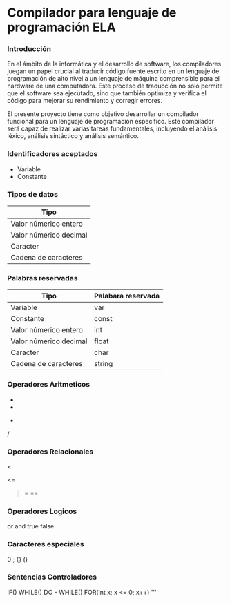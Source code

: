 # Compilador para lenguaje de programación ELA

### Introducción

En el ámbito de la informática y el desarrollo de software, los compiladores juegan un papel crucial al traducir código fuente escrito en un lenguaje de programación de alto nivel a un lenguaje de máquina comprensible para el hardware de una computadora. Este proceso de traducción no solo permite que el software sea ejecutado, sino que también optimiza y verifica el código para mejorar su rendimiento y corregir errores.

El presente proyecto tiene como objetivo desarrollar un compilador funcional para un lenguaje de programación específico. Este compilador será capaz de realizar varias tareas fundamentales, incluyendo el análisis léxico, análisis sintáctico y análisis semántico.

### Identificadores aceptados
* Variable
* Constante



### Tipos de datos

<table>
  <thead>
    <tr>
      <th>Tipo</th>
    </tr>
  </thead>
  <tbody>
    <tr>
      <td>Valor númerico entero</td>
    </tr>
    <tr>
      <td>Valor númerico decimal</td>
    </tr>
    <tr>
      <td>Caracter</td>
    </tr>
    <tr>
      <td>Cadena de caracteres</td>
    </tr>
  </tbody>
</table>

### Palabras reservadas
<table>
  <thead>
    <tr>
      <th>Tipo</th>
      <th>Palabara reservada</th>
    </tr>
  </thead>
  <tbody>
    <tr>
      <td>Variable</td>
      <td>var</td>
    </tr>
    <tr>
      <td>Constante</td>
      <td>const</td>
    </tr>
    <tr>
      <td>Valor númerico entero</td>
      <td>int</td>
    </tr>
    <tr>
      <td>Valor númerico decimal</td>
      <td>float</td>
    </tr>
    <tr>
      <td>Caracter</td>
      <td>char</td>
    </tr>
    <tr>
      <td>Cadena de caracteres</td>
      <td>string</td>
    </tr>
  </tbody>
</table>


### Operadores Aritmeticos
+
+
*
/

### Operadores Relacionales
<
>
<=
>=
==

### Operadores Logicos
or
and
true
false

### Caracteres especiales 
0
; 
{}
()

### Sentencias Controladores
IF()
WHILE()
DO - WHILE()
FOR(int x; x <= 0; x++)
'''
